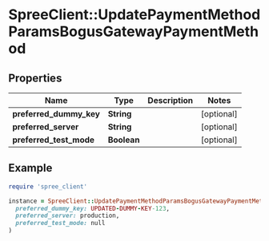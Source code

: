 # SpreeClient::UpdatePaymentMethodParamsBogusGatewayPaymentMethod

## Properties

| Name | Type | Description | Notes |
| ---- | ---- | ----------- | ----- |
| **preferred_dummy_key** | **String** |  | [optional] |
| **preferred_server** | **String** |  | [optional] |
| **preferred_test_mode** | **Boolean** |  | [optional] |

## Example

```ruby
require 'spree_client'

instance = SpreeClient::UpdatePaymentMethodParamsBogusGatewayPaymentMethod.new(
  preferred_dummy_key: UPDATED-DUMMY-KEY-123,
  preferred_server: production,
  preferred_test_mode: null
)
```

